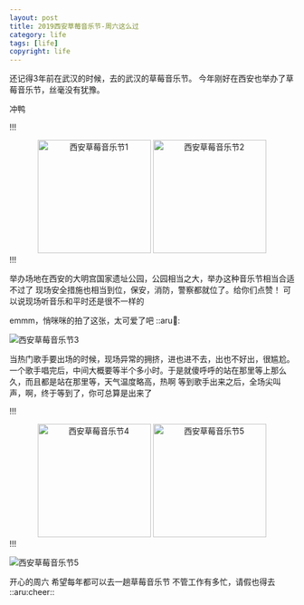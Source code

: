 ```yaml
---
layout: post
title: 2019西安草莓音乐节-周六这么过
category: life
tags: [life]
copyright: life
---
```



还记得3年前在武汉的时候，去的武汉的草莓音乐节。
今年刚好在西安也举办了草莓音乐节，丝毫没有犹豫。

冲鸭

!!!
<center class="half">
<img src="https://niaobulashi.com/usr/uploads/2019/05/1468486332.jpg" alt="西安草莓音乐节1" width="200px"/>
<img src="https://niaobulashi.com/usr/uploads/2019/05/2470449821.jpg" alt="西安草莓音乐节2" width="200px"/>
</center>
!!!

举办场地在西安的大明宫国家遗址公园，公园相当之大，举办这种音乐节相当合适不过了
现场安全措施也相当到位，保安，消防，警察都就位了。给你们点赞！
可以说现场听音乐和平时还是很不一样的


emmm，悄咪咪的拍了这张，太可爱了吧 ::aru:clap:: 

![西安草莓音乐节3][1]

当热门歌手要出场的时候，现场异常的拥挤，进也进不去，出也不好出，很尴尬。
一个歌手唱完后，中间大概要等半个多小时。于是就傻呼呼的站在那里等上那么久，而且都是站在那里等，天气温度略高，热啊
等到歌手出来之后，全场尖叫声，啊，终于等到了，你可总算是出来了

!!!
<center class="half">
<img src="https://niaobulashi.com/usr/uploads/2019/05/2304249087.jpg" alt="西安草莓音乐节4" width="200px"/>
<img src="https://niaobulashi.com/usr/uploads/2019/05/4268609617.jpg" alt="西安草莓音乐节5" width="200px"/>
</center>
!!!

![西安草莓音乐节5][2]

开心的周六
希望每年都可以去一趟草莓音乐节
不管工作有多忙，请假也得去 ::aru:cheer:: 

  [1]: https://niaobulashi.com/usr/uploads/2019/05/1131140251.jpg
  [2]: https://niaobulashi.com/usr/uploads/2019/05/3027776847.jpg